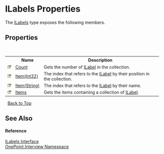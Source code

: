 # ILabels Properties
 

The <a href="T_OnePoint_Interview_ILabels">ILabels</a> type exposes the following members.


## Properties
&nbsp;<table><tr><th></th><th>Name</th><th>Description</th></tr><tr><td>![Public property](media/pubproperty.gif "Public property")</td><td><a href="P_OnePoint_Interview_ILabels_Count">Count</a></td><td>
Gets the number of <a href="T_OnePoint_Interview_ILabel">ILabel</a> in the collection.</td></tr><tr><td>![Public property](media/pubproperty.gif "Public property")</td><td><a href="P_OnePoint_Interview_ILabels_Item">Item(Int32)</a></td><td>
The index that refers to the <a href="T_OnePoint_Interview_ILabel">ILabel</a> by their position in the collection.</td></tr><tr><td>![Public property](media/pubproperty.gif "Public property")</td><td><a href="P_OnePoint_Interview_ILabels_Item_1">Item(String)</a></td><td>
The index that refers to the <a href="T_OnePoint_Interview_ILabel">ILabel</a> by their name.</td></tr><tr><td>![Public property](media/pubproperty.gif "Public property")</td><td><a href="P_OnePoint_Interview_ILabels_Items">Items</a></td><td>
Gets the items containing a collection of <a href="T_OnePoint_Interview_ILabel">ILabel</a>.</td></tr></table>&nbsp;
<a href="#ilabels-properties">Back to Top</a>

## See Also


#### Reference
<a href="T_OnePoint_Interview_ILabels">ILabels Interface</a><br /><a href="N_OnePoint_Interview">OnePoint.Interview Namespace</a><br />